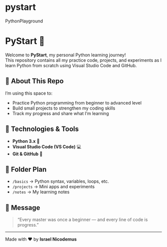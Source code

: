 # pystart
PythonPlayground
# PyStart 🐍

Welcome to **PyStart**, my personal Python learning journey!  
This repository contains all my practice code, projects, and experiments as I learn Python from scratch using Visual Studio Code and GitHub.

## 🚀 About This Repo
I’m using this space to:
- Practice Python programming from beginner to advanced level  
- Build small projects to strengthen my coding skills  
- Track my progress and share what I’m learning  

## 🧠 Technologies & Tools
- **Python 3.x** 🐍  
- **Visual Studio Code (VS Code)** 💻  
- **Git & GitHub** 🔗  

## 📂 Folder Plan
- `/basics` → Python syntax, variables, loops, etc.  
- `/projects` → Mini apps and experiments  
- `/notes` → My learning notes  

## 💬 Message
> “Every master was once a beginner — and every line of code is progress.”

---

Made with ❤️ by **Israel Nicodemus**
